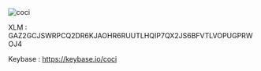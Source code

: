 
<img align="center" src="https://github-readme-stats.vercel.app/api?username=coci&show_icons=true&locale=en&include_all_commits=true" alt="coci">

XLM : GAZ2GCJSWRPCQ2DR6KJAOHR6RUUTLHQIP7QX2JS6BFVTLVOPUGPRWOJ4

Keybase : https://keybase.io/coci

